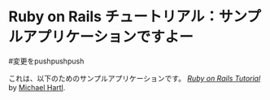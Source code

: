 
# Ruby on Rails チュートリアル：サンプルアプリケーションですよー
#変更をpushpushpush

これは、以下のためのサンプルアプリケーションです。
[*Ruby on Rails Tutorial*](http://railstutorial.jp/)
by [Michael Hartl](http://www.michaelhartl.com/).

